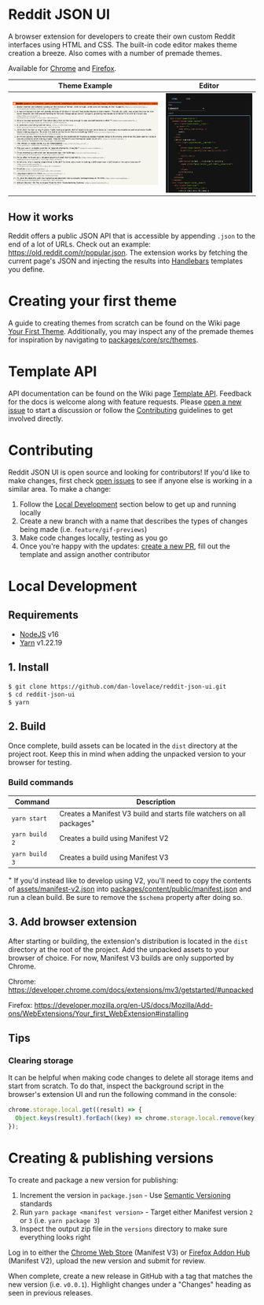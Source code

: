 # Reddit JSON UI

A browser extension for developers to create their own custom Reddit interfaces
using HTML and CSS. The built-in code editor makes theme creation a breeze. Also
comes with a number of premade themes.

Available for
[Chrome](https://chrome.google.com/webstore/detail/reddit-json-ui/fkjkklmekbggnhjjldbcpbdcijcmbmoi)
and [Firefox](https://addons.mozilla.org/en-US/firefox/addon/reddit-json-ui/).

| Theme Example                                          | Editor                                   |
| ------------------------------------------------------ | ---------------------------------------- |
| ![HackerNews](assets/screenshots/hackernews-theme.png) | ![Editor](assets/screenshots/editor.png) |

## How it works

Reddit offers a public JSON API that is accessible by appending `.json` to the
end of a lot of URLs. Check out an example:
https://old.reddit.com/r/popular.json. The extension works by fetching the
current page's JSON and injecting the results into
[Handlebars](https://handlebarsjs.com/) templates you define.

# Creating your first theme

A guide to creating themes from scratch can be found on the Wiki page
[Your First Theme](https://github.com/dan-lovelace/reddit-json-ui/wiki/Your-First-Theme).
Additionally, you may inspect any of the premade themes for inspiration by
navigating to [packages/core/src/themes](./packages/core/src/themes).

# Template API

API documentation can be found on the Wiki page
[Template API](https://github.com/dan-lovelace/reddit-json-ui/wiki/Template-API).
Feedback for the docs is welcome along with feature requests. Please
[open a new issue](https://github.com/dan-lovelace/reddit-json-ui/issues/new) to
start a discussion or follow the [Contributing](#contributing) guidelines to get
involved directly.

# Contributing

Reddit JSON UI is open source and looking for contributors! If you'd like to
make changes, first check
[open issues](https://github.com/dan-lovelace/reddit-json-ui/issues) to see if
anyone else is working in a similar area. To make a change:

1. Follow the [Local Development](#local-development) section below to get up
   and running locally
1. Create a new branch with a name that describes the types of changes being
   made (i.e. `feature/gif-previews`)
1. Make code changes locally, testing as you go
1. Once you're happy with the updates:
   [create a new PR](https://github.com/dan-lovelace/reddit-json-ui/compare),
   fill out the template and assign another contributor

# Local Development

## Requirements

- [NodeJS](https://nodejs.org/en/blog/release/v16.16.0/) v16
- [Yarn](https://yarnpkg.com/) v1.22.19

## 1. Install

```shell
$ git clone https://github.com/dan-lovelace/reddit-json-ui.git
$ cd reddit-json-ui
$ yarn
```

## 2. Build

Once complete, build assets can be located in the `dist` directory at the
project root. Keep this in mind when adding the unpacked version to your browser
for testing.

### Build commands

| Command        | Description                                                                      |
| -------------- | -------------------------------------------------------------------------------- |
| `yarn start`   | Creates a Manifest V3 build and starts file watchers on all packages<sup>+</sup> |
| `yarn build 2` | Creates a build using Manifest V2                                                |
| `yarn build 3` | Creates a build using Manifest V3                                                |

<sup>+</sup> If you'd instead like to develop using V2, you'll need to copy the
contents of [assets/manifest-v2.json](./assets/manifest-v2.json) into
[packages/content/public/manifest.json](./packages/content/public/manifest.json)
and run a clean build. Be sure to remove the `$schema` property after doing so.

## 3. Add browser extension

After starting or building, the extension's distribution is located in the
`dist` directory at the root of the project. Add the unpacked assets to your
browser of choice. For now, Manifest V3 builds are only supported by Chrome.

Chrome: https://developer.chrome.com/docs/extensions/mv3/getstarted/#unpacked

Firefox:
https://developer.mozilla.org/en-US/docs/Mozilla/Add-ons/WebExtensions/Your_first_WebExtension#installing

## Tips

### Clearing storage

It can be helpful when making code changes to delete all storage items and start
from scratch. To do that, inspect the background script in the browser's
extension UI and run the following command in the console:

```js
chrome.storage.local.get((result) => {
  Object.keys(result).forEach((key) => chrome.storage.local.remove(key));
});
```

# Creating & publishing versions

To create and package a new version for publishing:

1. Increment the version in `package.json` - Use
   [Semantic Versioning](https://semver.org/) standards
1. Run `yarn package <manifest version>` - Target either Manifest version `2` or
   `3` (i.e. `yarn package 3`)
1. Inspect the output zip file in the `versions` directory to make sure
   everything looks right

Log in to either the [Chrome Web Store](https://chrome.google.com/webstore/)
(Manifest V3) or [Firefox Addon Hub](https://addons.mozilla.org/en-US/firefox/)
(Manifest V2), upload the new version and submit for review.

When complete, create a new release in GitHub with a tag that matches the new
version (i.e. `v0.0.1`). Highlight changes under a "Changes" heading as seen in
previous releases.
